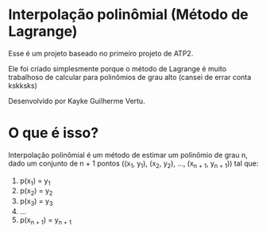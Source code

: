 # Interpolação polinômial (Método de Lagrange)
<p>Esse é um projeto baseado no primeiro projeto de ATP2.</p>
<p>Ele foi criado simplesmente porque o método de Lagrange é muito trabalhoso de calcular para polinômios de grau alto (cansei de errar conta kskksks)</p>
<p>Desenvolvido por Kayke Guilherme Vertu.</p>
<h1>O que é isso?</h1>
<p>Interpolação polinômial é um método de estimar um polinômio de grau n, dado um conjunto de n + 1 pontos ((x<sub>1</sub>, y<sub>1</sub>), (x<sub>2</sub>, y<sub>2</sub>), ..., (x<sub>n + 1</sub>, y<sub>n + 1</sub>)) tal que: </p>
<ol>
    <li>p(x<sub>1</sub>) = y<sub>1</sub></li>
    <li>p(x<sub>2</sub>) = y<sub>2</sub></li>
    <li>p(x<sub>3</sub>) = y<sub>3</sub></li>
    <li>...</li>
    <li>p(x<sub>n + 1</sub>) = y<sub>n + 1</sub></li>
</ol>